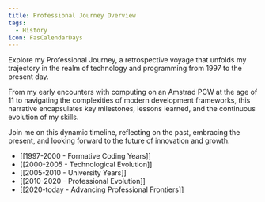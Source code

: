```yaml
---
title: Professional Journey Overview
tags:
  - History
icon: FasCalendarDays
---
```


Explore my Professional Journey, a retrospective voyage that unfolds my trajectory in the realm of technology and programming from 1997 to the present day. 

From my early encounters with computing on an Amstrad PCW at the age of 11 to navigating the complexities of modern development frameworks, this narrative encapsulates key milestones, lessons learned, and the continuous evolution of my skills. 

Join me on this dynamic timeline, reflecting on the past, embracing the present, and looking forward to the future of innovation and growth.

- [[1997-2000 - Formative Coding Years]]
- [[2000-2005 - Technological Evolution]]
- [[2005-2010 - University Years]]
- [[2010-2020 - Professional Evolution]]
- [[2020-today - Advancing Professional Frontiers]]
